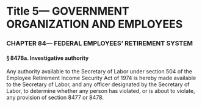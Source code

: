 
# Title 5— GOVERNMENT ORGANIZATION AND EMPLOYEES
### CHAPTER 84— FEDERAL EMPLOYEES’ RETIREMENT SYSTEM
#### § 8478a. Investigative authority

Any authority available to the Secretary of Labor under section 504 of the Employee Retirement Income Security Act of 1974 is hereby made available to the Secretary of Labor, and any officer designated by the Secretary of Labor, to determine whether any person has violated, or is about to violate, any provision of section 8477 or 8478.
